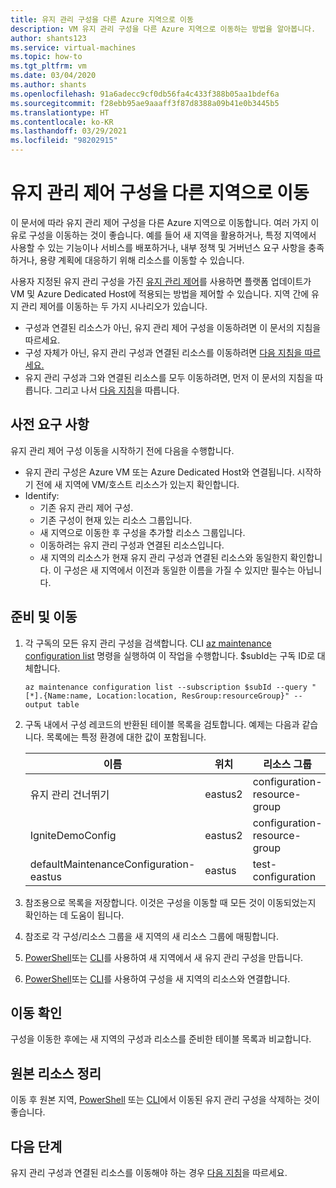 ```yaml
---
title: 유지 관리 구성을 다른 Azure 지역으로 이동
description: VM 유지 관리 구성을 다른 Azure 지역으로 이동하는 방법을 알아봅니다.
author: shants123
ms.service: virtual-machines
ms.topic: how-to
ms.tgt_pltfrm: vm
ms.date: 03/04/2020
ms.author: shants
ms.openlocfilehash: 91a6adecc9cf0db56fa4c433f388b05aa1bdef6a
ms.sourcegitcommit: f28ebb95ae9aaaff3f87d8388a09b41e0b3445b5
ms.translationtype: HT
ms.contentlocale: ko-KR
ms.lasthandoff: 03/29/2021
ms.locfileid: "98202915"
---
```

# <a name="move-a-maintenance-control-configuration-to-another-region"></a>유지 관리 제어 구성을 다른 지역으로 이동

이 문서에 따라 유지 관리 제어 구성을 다른 Azure 지역으로 이동합니다. 여러 가지 이유로 구성을 이동하는 것이 좋습니다. 예를 들어 새 지역을 활용하거나, 특정 지역에서 사용할 수 있는 기능이나 서비스를 배포하거나, 내부 정책 및 거버넌스 요구 사항을 충족하거나, 용량 계획에 대응하기 위해 리소스를 이동할 수 있습니다.

사용자 지정된 유지 관리 구성을 가진 [유지 관리 제어](maintenance-control.md)를 사용하면 플랫폼 업데이트가 VM 및 Azure Dedicated Host에 적용되는 방법을 제어할 수 있습니다. 지역 간에 유지 관리 제어를 이동하는 두 가지 시나리오가 있습니다.

- 구성과 연결된 리소스가 아닌, 유지 관리 제어 구성을 이동하려면 이 문서의 지침을 따르세요.
- 구성 자체가 아닌, 유지 관리 구성과 연결된 리소스를 이동하려면 [다음 지침을 따르세요.](move-region-maintenance-configuration-resources.md)
- 유지 관리 구성과 그와 연결된 리소스를 모두 이동하려면, 먼저 이 문서의 지침을 따릅니다. 그리고 나서 [다음 지침](move-region-maintenance-configuration-resources.md)을 따릅니다.

## <a name="prerequisites"></a>사전 요구 사항

유지 관리 제어 구성 이동을 시작하기 전에 다음을 수행합니다.

- 유지 관리 구성은 Azure VM 또는 Azure Dedicated Host와 연결됩니다. 시작하기 전에 새 지역에 VM/호스트 리소스가 있는지 확인합니다.
- Identify: 
    - 기존 유지 관리 제어 구성.
    - 기존 구성이 현재 있는 리소스 그룹입니다. 
    - 새 지역으로 이동한 후 구성을 추가할 리소스 그룹입니다. 
    - 이동하려는 유지 관리 구성과 연결된 리소스입니다.
    - 새 지역의 리소스가 현재 유지 관리 구성과 연결된 리소스와 동일한지 확인합니다. 이 구성은 새 지역에서 이전과 동일한 이름을 가질 수 있지만 필수는 아닙니다.

## <a name="prepare-and-move"></a>준비 및 이동 

1. 각 구독의 모든 유지 관리 구성을 검색합니다. CLI [az maintenance configuration list](/cli/azure/ext/maintenance/maintenance/configuration#ext-maintenance-az-maintenance-configuration-list) 명령을 실행하여 이 작업을 수행합니다. $subId는 구독 ID로 대체합니다.

    ```
    az maintenance configuration list --subscription $subId --query "[*].{Name:name, Location:location, ResGroup:resourceGroup}" --output table
    ```
2. 구독 내에서 구성 레코드의 반환된 테이블 목록을 검토합니다. 예제는 다음과 같습니다. 목록에는 특정 환경에 대한 값이 포함됩니다.

    **이름** | **위치** | **리소스 그룹**
    --- | --- | ---
    유지 관리 건너뛰기 | eastus2 | configuration-resource-group
    IgniteDemoConfig | eastus2 | configuration-resource-group
    defaultMaintenanceConfiguration-eastus | eastus | test-configuration
    

3. 참조용으로 목록을 저장합니다. 이것은 구성을 이동할 때 모든 것이 이동되었는지 확인하는 데 도움이 됩니다.
4. 참조로 각 구성/리소스 그룹을 새 지역의 새 리소스 그룹에 매핑합니다.
5. [PowerShell](../virtual-machines/maintenance-control-powershell.md#create-a-maintenance-configuration)또는 [CLI](../virtual-machines/maintenance-control-cli.md#create-a-maintenance-configuration)를 사용하여 새 지역에서 새 유지 관리 구성을 만듭니다.
6. [PowerShell](../virtual-machines/maintenance-control-powershell.md#assign-the-configuration)또는 [CLI](../virtual-machines/maintenance-control-cli.md#assign-the-configuration)를 사용하여 구성을 새 지역의 리소스와 연결합니다.


## <a name="verify-the-move"></a>이동 확인

구성을 이동한 후에는 새 지역의 구성과 리소스를 준비한 테이블 목록과 비교합니다.


## <a name="clean-up-source-resources"></a>원본 리소스 정리

이동 후 원본 지역, [PowerShell](../virtual-machines/maintenance-control-powershell.md#remove-a-maintenance-configuration) 또는 [CLI](../virtual-machines/maintenance-control-cli.md#delete-a-maintenance-configuration)에서 이동된 유지 관리 구성을 삭제하는 것이 좋습니다.


## <a name="next-steps"></a>다음 단계

유지 관리 구성과 연결된 리소스를 이동해야 하는 경우 [다음 지침](move-region-maintenance-configuration-resources.md)을 따르세요. 
